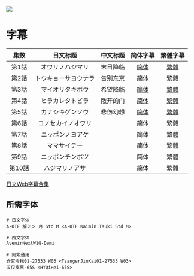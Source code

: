 ![](post1.gif)

# 字幕

集数 | 日文标题 | 中文标题 | 简体字幕 | 繁體字幕
:-: | :-: | :-: | :-: | :-:
第1話 | オワリノハジマリ | 末日降临 | [简体][01S] | [繁體][01T]
第2話 | トウキョーサヨウナラ | 告别东京 | [简体][02S] | [繁體][02T]
第3話 | マイオリタキボウ | 希望降临 | [简体][03S] | [繁體][03T]
第4話 | ヒラカレタトビラ | 敞开的门 | [简体][04S] | [繁體][04T]
第5話 | カナシキゲンソウ | 悲伤幻想 | [简体][05S] | [繁體][05T]
第6話 | コノセカイノオワリ | | 简体 | 繁體
第7話 | ニッポンノヨアケ | | 简体 | 繁體
第8話 | ママサイテー | | 简体 | 繁體
第9話 | ニッポンチンボツ | | 简体 | 繁體
第10話 | ハジマリノアサ | | 简体 | 繁體

[日文Web字幕合集](https://raw.githubusercontent.com/Nekomoekissaten-SUB/Nekomoekissaten-MIR-Subs/master/Japan_Sinks_2020/Japan_Sinks_2020_Web_JPN.7z)

## 所需字体

```
# 日文字体
A-OTF 解ミン 月 Std M <A-OTF Kaimin Tsuki Std M>

# 西文字体
AvenirNextW1G-Demi

# 简繁通用
仓耳今楷01-27533 W03 <TsangerJinKai01-27533 W03>
汉仪旗黑-65S <HYQiHei-65S>
```


[01S]: https://raw.githubusercontent.com/Nekomoekissaten-SUB/Nekomoekissaten-MIR-Subs/master/Japan_Sinks_2020/Web/%5BNekomoe%20kissaten%5D%20Japan%20Sinks%202020%2001%20%5BWebRip%5D.SC.ass  '#1 CHS'
[01T]: https://raw.githubusercontent.com/Nekomoekissaten-SUB/Nekomoekissaten-MIR-Subs/master/Japan_Sinks_2020/Web/%5BNekomoe%20kissaten%5D%20Japan%20Sinks%202020%2001%20%5BWebRip%5D.TC.ass  '#1 CHT'
[02S]: https://raw.githubusercontent.com/Nekomoekissaten-SUB/Nekomoekissaten-MIR-Subs/master/Japan_Sinks_2020/Web/%5BNekomoe%20kissaten%5D%20Japan%20Sinks%202020%2002%20%5BWebRip%5D.SC.ass  '#2 CHS'
[02T]: https://raw.githubusercontent.com/Nekomoekissaten-SUB/Nekomoekissaten-MIR-Subs/master/Japan_Sinks_2020/Web/%5BNekomoe%20kissaten%5D%20Japan%20Sinks%202020%2002%20%5BWebRip%5D.TC.ass  '#2 CHT'
[03S]: https://raw.githubusercontent.com/Nekomoekissaten-SUB/Nekomoekissaten-MIR-Subs/master/Japan_Sinks_2020/Web/%5BNekomoe%20kissaten%5D%20Japan%20Sinks%202020%2003%20%5BWebRip%5D.SC.ass  '#3 CHS'
[03T]: https://raw.githubusercontent.com/Nekomoekissaten-SUB/Nekomoekissaten-MIR-Subs/master/Japan_Sinks_2020/Web/%5BNekomoe%20kissaten%5D%20Japan%20Sinks%202020%2003%20%5BWebRip%5D.TC.ass  '#3 CHT'
[04S]: https://raw.githubusercontent.com/Nekomoekissaten-SUB/Nekomoekissaten-MIR-Subs/master/Japan_Sinks_2020/Web/%5BNekomoe%20kissaten%5D%20Japan%20Sinks%202020%2004%20%5BWebRip%5D.SC.ass  '#4 CHS'
[04T]: https://raw.githubusercontent.com/Nekomoekissaten-SUB/Nekomoekissaten-MIR-Subs/master/Japan_Sinks_2020/Web/%5BNekomoe%20kissaten%5D%20Japan%20Sinks%202020%2004%20%5BWebRip%5D.TC.ass  '#4 CHT'
[05S]: https://raw.githubusercontent.com/Nekomoekissaten-SUB/Nekomoekissaten-MIR-Subs/master/Japan_Sinks_2020/Web/%5BNekomoe%20kissaten%5D%20Japan%20Sinks%202020%2005%20%5BWebRip%5D.SC.ass  '#5 CHS'
[05T]: https://raw.githubusercontent.com/Nekomoekissaten-SUB/Nekomoekissaten-MIR-Subs/master/Japan_Sinks_2020/Web/%5BNekomoe%20kissaten%5D%20Japan%20Sinks%202020%2005%20%5BWebRip%5D.TC.ass  '#5 CHT'